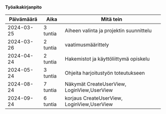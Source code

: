 **Työaikakirjanpito**

| Päivämäärä | Aika    | Mitä tein               |
|------------|---------|-------------------------|
| 2024-03-25 | 3 tuntia| Aiheen valinta ja projektin suunnittelu    |
| 2024-03-26 | 2 tuntia| vaatimusmäärittely      |
| 2024-04-24 | 2 tuntia|Hakemistot ja käyttöliittymä opiskelu        |
| 2024-05-24 | 3 tuntia|Ohjeita harjoitustyön toteutukseen    |
| 2024-08-24 | 7 tuntia|Näkymät CreateUserView, LoginView,UserView      |
| 2024-09-24 | 6 tuntia|korjaus CreateUserView, LoginView,UserView|